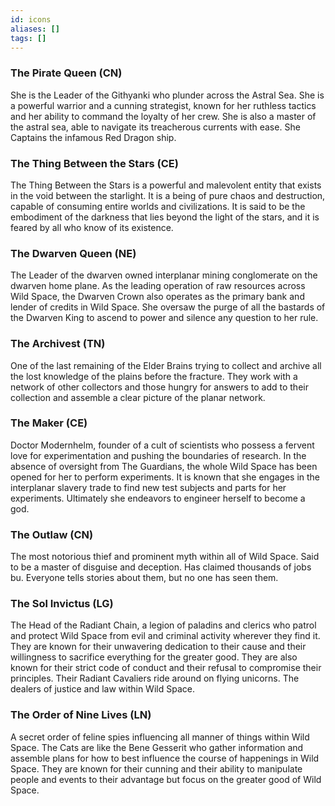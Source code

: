 ```yaml
---
id: icons
aliases: []
tags: []
---
```


### The Pirate Queen (CN)
She is the Leader of the Githyanki who plunder across the Astral Sea. She is a powerful warrior and a cunning strategist, known for her ruthless tactics and her ability to command the loyalty of her crew. She is also a master of the astral sea, able to navigate its treacherous currents with ease. She Captains the infamous Red Dragon ship.

### The Thing Between the Stars (CE)
The Thing Between the Stars is a powerful and malevolent entity that exists in the void between the starlight. It is a being of pure chaos and destruction, capable of consuming entire worlds and civilizations. It is said to be the embodiment of the darkness that lies beyond the light of the stars, and it is feared by all who know of its existence.

### The Dwarven Queen (NE)
The Leader of the dwarven owned interplanar mining conglomerate on the dwarven home plane. As the leading operation of raw resources across Wild Space, the Dwarven Crown also operates as the primary bank and lender of credits in Wild Space. She oversaw the purge of all the bastards of the Dwarven King to ascend to power and silence any question to her rule. 

### The Archivest (TN)
One of the last remaining of the Elder Brains trying to collect and archive all the lost knowledge of the plains before the fracture. They work with a network of other collectors and those hungry for answers to add to their collection and assemble a clear picture of the planar network. 

### The Maker (CE)
Doctor Modernhelm, founder of a cult of scientists who possess a fervent love for experimentation and pushing the boundaries of research. In the absence of oversight from The Guardians, the whole Wild Space has been opened for her to perform experiments. It is known that she engages in the interplanar slavery trade to find new test subjects and parts for her experiments. Ultimately she endeavors to engineer herself to become a god.

### The Outlaw (CN)
The most notorious thief and prominent myth within all of Wild Space. Said to be a master of disguise and deception. Has claimed thousands of jobs bu. Everyone tells stories about them, but no one has seen them. 

### The Sol Invictus (LG)
The Head of the Radiant Chain, a legion of paladins and clerics who patrol and protect Wild Space from evil and criminal activity wherever they find it. They are known for their unwavering dedication to their cause and their willingness to sacrifice everything for the greater good. They are also known for their strict code of conduct and their refusal to compromise their principles. Their Radiant Cavaliers ride around on flying unicorns. The dealers of justice and law within Wild Space.

### The Order of Nine Lives (LN)
A secret order of feline spies influencing all manner of things within Wild Space. The Cats are like the Bene Gesserit who gather information and assemble plans for how to best influence the course of happenings in Wild Space. They are known for their cunning and their ability to manipulate people and events to their advantage but focus on the greater good of Wild Space. 

